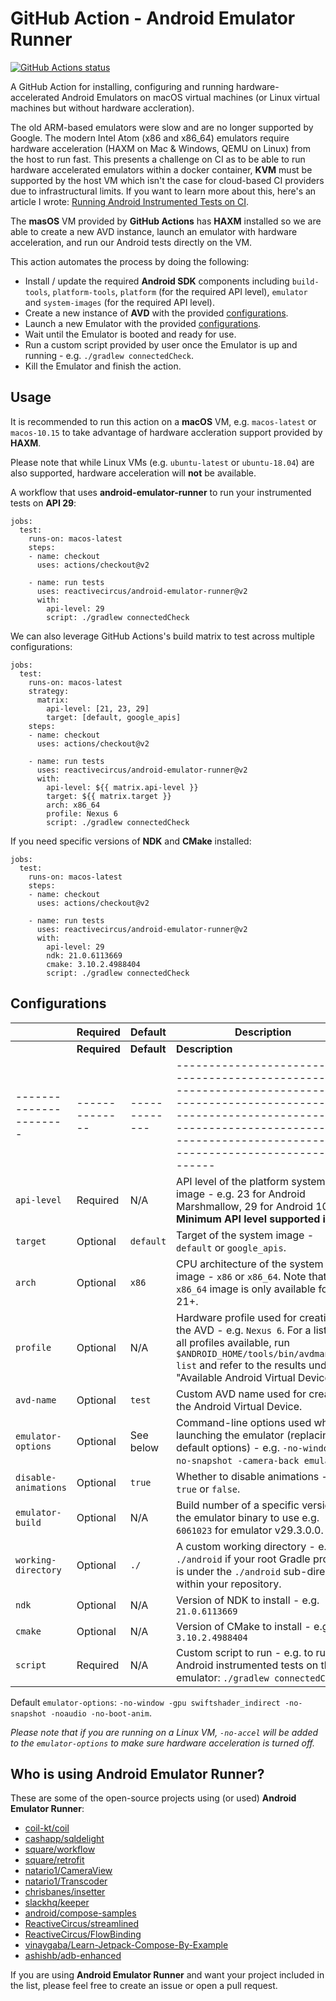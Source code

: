 # GitHub Action - Android Emulator Runner

<p align="left">
  <a href="https://github.com/ReactiveCircus/android-emulator-runner"><img alt="GitHub Actions status" src="https://github.com/ReactiveCircus/android-emulator-runner/workflows/Main%20workflow/badge.svg"></a>
</p>

A GitHub Action for installing, configuring and running hardware-accelerated Android Emulators on macOS virtual machines (or Linux virtual machines but without hardware accleration).

The old ARM-based emulators were slow and are no longer supported by Google. The modern Intel Atom (x86 and x86_64) emulators require hardware acceleration (HAXM on Mac & Windows, QEMU on Linux) from the host to run fast. This presents a challenge on CI as to be able to run hardware accelerated emulators within a docker container, **KVM** must be supported by the host VM which isn't the case for cloud-based CI providers due to infrastructural limits. If you want to learn more about this, here's an article I wrote: [Running Android Instrumented Tests on CI](https://dev.to/ychescale9/running-android-emulators-on-ci-from-bitrise-io-to-github-actions-3j76).

The **masOS** VM provided by **GitHub Actions** has **HAXM** installed so we are able to create a new AVD instance, launch an emulator with hardware acceleration, and run our Android 
tests directly on the VM.

This action automates the process by doing the following:

- Install / update the required **Android SDK** components including `build-tools`, `platform-tools`, `platform` (for the required API level), `emulator` and `system-images` (for the required API level).
- Create a new instance of **AVD** with the provided [configurations](#configurations).
- Launch a new Emulator with the provided [configurations](#configurations).
- Wait until the Emulator is booted and ready for use.
- Run a custom script provided by user once the Emulator is up and running - e.g. `./gradlew connectedCheck`.
- Kill the Emulator and finish the action.

## Usage

It is recommended to run this action on a **macOS** VM, e.g. `macos-latest` or `macos-10.15` to take advantage of hardware accleration support provided by **HAXM**.

Please note that while Linux VMs (e.g. `ubuntu-latest` or `ubuntu-18.04`) are also supported, hardware acceleration will **not** be available.

A workflow that uses **android-emulator-runner** to run your instrumented tests on **API 29**:

```
jobs:
  test:
    runs-on: macos-latest
    steps:
    - name: checkout
      uses: actions/checkout@v2

    - name: run tests
      uses: reactivecircus/android-emulator-runner@v2
      with:
        api-level: 29
        script: ./gradlew connectedCheck
```

We can also leverage GitHub Actions's build matrix to test across multiple configurations:

```
jobs:
  test:
    runs-on: macos-latest
    strategy:
      matrix:
        api-level: [21, 23, 29]
        target: [default, google_apis]
    steps:
    - name: checkout
      uses: actions/checkout@v2

    - name: run tests
      uses: reactivecircus/android-emulator-runner@v2
      with:
        api-level: ${{ matrix.api-level }}
        target: ${{ matrix.target }}
        arch: x86_64
        profile: Nexus 6
        script: ./gradlew connectedCheck
```

If you need specific versions of **NDK** and **CMake** installed:

```
jobs:
  test:
    runs-on: macos-latest
    steps:
    - name: checkout
      uses: actions/checkout@v2

    - name: run tests
      uses: reactivecircus/android-emulator-runner@v2
      with:
        api-level: 29
        ndk: 21.0.6113669
        cmake: 3.10.2.4988404
        script: ./gradlew connectedCheck
```

## Configurations

|  | **Required** | **Default** | **Description** |
|----------------------|--------------|-------------|----------------------------------------------------------------------------------------------------------------------------------------------------------------------------------------------------------------------|
|  | **Required** | **Default** | **Description** |
|----------------------|--------------|-------------|----------------------------------------------------------------------------------------------------------------------------------------------------------------------------------------------------------------------|
| `api-level` | Required | N/A | API level of the platform system image - e.g. 23 for Android Marshmallow, 29 for Android 10. **Minimum API level supported is 15**. |
| `target` | Optional | `default` | Target of the system image - `default` or `google_apis`. |
| `arch` | Optional | `x86` | CPU architecture of the system image - `x86` or `x86_64`. Note that `x86_64` image is only available for API 21+. |
| `profile` | Optional | N/A | Hardware profile used for creating the AVD - e.g. `Nexus 6`. For a list of all profiles available, run `$ANDROID_HOME/tools/bin/avdmanager list` and refer to the results under "Available Android Virtual Devices". |
| `avd-name` | Optional | `test` | Custom AVD name used for creating the Android Virtual Device. |
| `emulator-options` | Optional | See below | Command-line options used when launching the emulator (replacing all default options) - e.g. `-no-window -no-snapshot -camera-back emulated`. |
| `disable-animations` | Optional | `true` | Whether to disable animations - `true` or `false`. |
| `emulator-build` | Optional | N/A | Build number of a specific version of the emulator binary to use e.g. `6061023` for emulator v29.3.0.0. |
| `working-directory` | Optional | `./` | A custom working directory - e.g. `./android` if your root Gradle project is under the `./android` sub-directory within your repository. |
| `ndk` | Optional | N/A | Version of NDK to install - e.g. `21.0.6113669` |
| `cmake` | Optional | N/A | Version of CMake to install - e.g. `3.10.2.4988404` |
| `script` | Required | N/A | Custom script to run - e.g. to run Android instrumented tests on the emulator: `./gradlew connectedCheck` |

Default `emulator-options`: `-no-window -gpu swiftshader_indirect -no-snapshot -noaudio -no-boot-anim`.

_Please note that if you are running on a Linux VM, `-no-accel` will be added to the `emulator-options` to make sure hardware acceleration is turned off._

## Who is using Android Emulator Runner?

These are some of the open-source projects using (or used) **Android Emulator Runner**:

- [coil-kt/coil](https://github.com/coil-kt/coil/blob/master/.github/workflows/)
- [cashapp/sqldelight](https://github.com/cashapp/sqldelight/blob/master/.github/workflows/)
- [square/workflow](https://github.com/square/workflow/blob/master/.github/workflows/)
- [square/retrofit](https://github.com/square/retrofit/blob/master/.github/workflows/)
- [natario1/CameraView](https://github.com/natario1/CameraView/tree/master/.github/workflows)
- [natario1/Transcoder](https://github.com/natario1/Transcoder/tree/master/.github/workflows)
- [chrisbanes/insetter](https://github.com/chrisbanes/insetter/tree/master/.github/workflows)
- [slackhq/keeper](https://github.com/slackhq/keeper/tree/master/.github/workflows)
- [android/compose-samples](https://github.com/android/compose-samples/blob/master/.github/workflows/ci.yaml)
- [ReactiveCircus/streamlined](https://github.com/ReactiveCircus/streamlined/tree/master/.github/workflows)
- [ReactiveCircus/FlowBinding](https://github.com/ReactiveCircus/FlowBinding)
- [vinaygaba/Learn-Jetpack-Compose-By-Example](https://github.com/vinaygaba/Learn-Jetpack-Compose-By-Example/)
- [ashishb/adb-enhanced](https://github.com/ashishb/adb-enhanced/tree/master/.github/workflows)

If you are using **Android Emulator Runner** and want your project included in the list, please feel free to create an issue or open a pull request.
